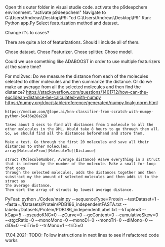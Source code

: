 Open this outer folder in visual studie code.
activate the p9deepchem environment. "activate p9deepchem"
Navigate to C:\Users\Andreas\Desktop\P9: "cd C:\Users\Andreas\Desktop\P9"
Run: Python app.Py
Select featurization method and dataset.




Change if's to cases?




There are quite a lot of featurizations. Should I include all of them.



Chose dataset.
Chose Featurizer.
Chose splitter.
Chose model.


Could we use something like ADABOOST in order to use multiple featurizers at the same time?



For mol2vec:
    Do we measure the distance from each of the molecules selected to other molecules and then summarize the distance.
    Or do we make an average from all the selected molecules and then find the distance?
    https://stackoverflow.com/questions/1401712/how-can-the-euclidean-distance-be-calculated-with-numpy
    https://numpy.org/doc/stable/reference/generated/numpy.linalg.norm.html

    https://medium.com/@lope.ai/knn-classifier-from-scratch-with-numpy-python-5c436e26a228

    Takes about 3 secs to find all distances from 1 molecule to all the other molecules in the XML. Would take 8 hours to go through them all.
    So, we should find all the distances beforehand and store them.

    Make a test. Go through the first 20 molecules and save all their distances to other molecules.
    array[MoleculeFrom][MoleculeTo][Distance]

    struct {MoleculeNumber, Average distance} #save everything in a struct that is indexed by the number of the molecule. Make a small for loop that goes
    through the selected molecules, adds the distances together and then substract my the amount of selected molecules and then adds it to the struct as
    the average distance.
    Then sort the array of structs by lowest average distance.




PyFeat:
    python ./Codes/main.py --sequenceType=Protein --testDataset=1 --fasta=./Datasets/Protein/PDB186_independentFASTA.txt --label=./Datasets/Protein/PDB186_independentLabel.txt --kTuple=3 --kGap=5 --pseudoKNC=0 --zCurve=0 --gcContent=0 --cumulativeSkew=0 --atgcRatio=0 --monoMono=0 --monoDi=0 --monoTri=0 --diMono=0 --diDi=0 --diTri=0 --triMono=1 --triDi=0

17.04.2021: TODO: Follow instructions in next lines to see if refactored code works
